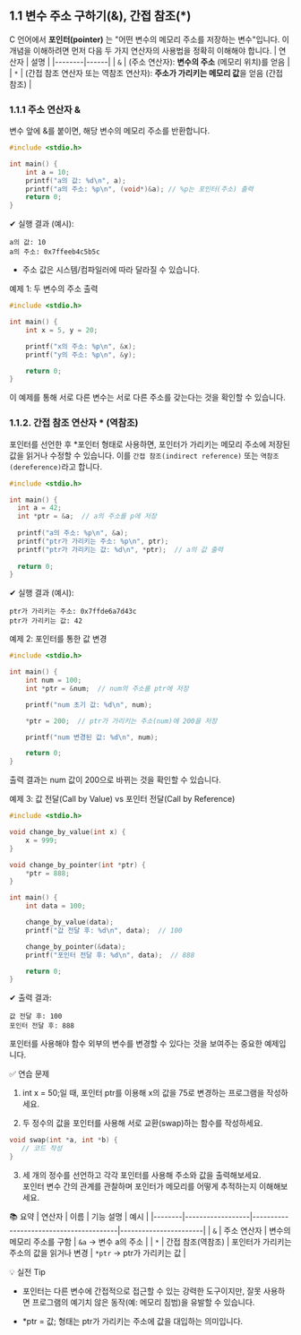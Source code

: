 ## 1.1 변수 주소 구하기(&), 간접 참조(*)
C 언어에서 **포인터(pointer)** 는 "어떤 변수의 메모리 주소를 저장하는 변수"입니다. 이 개념을 이해하려면 먼저 다음 두 가지 연산자의 사용법을 정확히 이해해야 합니다.
| 연산자 | 설명 |
|--------|------|
| `&`    | (주소 연산자): **변수의 주소** (메모리 위치)를 얻음 |
| `*`    | (간접 참조 연산자 또는 역참조 연산자): **주소가 가리키는 메모리 값**을 얻음 (간접 참조) |


### 1.1.1 주소 연산자 &  
변수 앞에 &를 붙이면, 해당 변수의 메모리 주소를 반환합니다.
```c
#include <stdio.h>

int main() {
    int a = 10;
    printf("a의 값: %d\n", a);
    printf("a의 주소: %p\n", (void*)&a); // %p는 포인터(주소) 출력
    return 0;
}
```
✔ 실행 결과 (예시):
```text
a의 값: 10
a의 주소: 0x7ffeeb4c5b5c
```
  * 주소 값은 시스템/컴파일러에 따라 달라질 수 있습니다.

예제 1: 두 변수의 주소 출력
```c
#include <stdio.h>

int main() {
    int x = 5, y = 20;

    printf("x의 주소: %p\n", &x);
    printf("y의 주소: %p\n", &y);

    return 0;
}
```

이 예제를 통해 서로 다른 변수는 서로 다른 주소를 갖는다는 것을 확인할 수 있습니다.

### 1.1.2. 간접 참조 연산자 * (역참조)  
포인터를 선언한 후 *포인터 형태로 사용하면, 포인터가 가리키는 메모리 주소에 저장된 값을 읽거나 수정할 수 있습니다.
이를 `간접 참조(indirect reference)` 또는 `역참조(dereference)`라고 합니다.
```c
#include <stdio.h>

int main() {
  int a = 42;
  int *ptr = &a;  // a의 주소를 p에 저장
  
  printf("a의 주소: %p\n", &a);
  printf("ptr가 가리키는 주소: %p\n", ptr);
  printf("ptr가 가리키는 값: %d\n", *ptr);  // a의 값 출력
  
  return 0;
}
```
✔ 실행 결과 (예시):
```text
ptr가 가리키는 주소: 0x7ffde6a7d43c
ptr가 가리키는 값: 42
```

예제 2: 포인터를 통한 값 변경
```c
#include <stdio.h>

int main() {
    int num = 100;
    int *ptr = &num;  // num의 주소를 ptr에 저장

    printf("num 초기 값: %d\n", num);

    *ptr = 200;  // ptr가 가리키는 주소(num)에 200을 저장

    printf("num 변경된 값: %d\n", num);

    return 0;
}
```
출력 결과는 num 값이 200으로 바뀌는 것을 확인할 수 있습니다.

예제 3: 값 전달(Call by Value) vs 포인터 전달(Call by Reference)
```c
#include <stdio.h>

void change_by_value(int x) {
    x = 999;
}

void change_by_pointer(int *ptr) {
    *ptr = 888;
}

int main() {
    int data = 100;

    change_by_value(data);
    printf("값 전달 후: %d\n", data);  // 100

    change_by_pointer(&data);
    printf("포인터 전달 후: %d\n", data);  // 888

    return 0;
}
```
✔ 출력 결과:
```text
값 전달 후: 100
포인터 전달 후: 888
```

포인터를 사용해야 함수 외부의 변수를 변경할 수 있다는 것을 보여주는 중요한 예제입니다.

✅ 연습 문제

1. int x = 50;일 때, 포인터 ptr를 이용해 x의 값을 75로 변경하는 프로그램을 작성하세요.

2. 두 정수의 값을 포인터를 사용해 서로 교환(swap)하는 함수를 작성하세요.
```c
void swap(int *a, int *b) {
   // 코드 작성
}
```

3. 세 개의 정수를 선언하고 각각 포인터를 사용해 주소와 값을 출력해보세요.  
   포인터 변수 간의 관계를 관찰하며 포인터가 메모리를 어떻게 추적하는지 이해해보세요.

📚 요약
| 연산자 | 이름             | 기능 설명                             | 예시                  |
|--------|------------------|----------------------------------------|-----------------------|
| `&`    | 주소 연산자       | 변수의 메모리 주소를 구함               | `&a` → 변수 a의 주소     |
| `*`    | 간접 참조(역참조) | 포인터가 가리키는 주소의 값을 읽거나 변경 | `*ptr` → ptr가 가리키는 값 |


💡 실전 Tip
* 포인터는 다른 변수에 간접적으로 접근할 수 있는 강력한 도구이지만, 잘못 사용하면 프로그램의 예기치 않은 동작(예: 메모리 침범)을 유발할 수 있습니다.

* *ptr = 값; 형태는 ptr가 가리키는 주소에 값을 대입하는 의미입니다.

